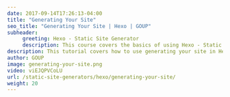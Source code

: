 ```yaml
---
date: 2017-09-14T17:26:13-04:00
title: "Generating Your Site"
seo_title: "Generating Your Site | Hexo | GOUP"
subheader:
     greeting: Hexo - Static Site Generator
     description: This course covers the basics of using Hexo - Static Site Generator. Work your way through the articles and we'll teach you everything you need to know to create a professional and scalable website or blog!
description: This tutorial covers how to use generating your site in Hexo -  Static Site Generator.
author: GOUP
image: generating-your-site.png
video: viEJQPVCoLU
url: /static-site-generators/hexo/generating-your-site/
weight: 20
---
```

